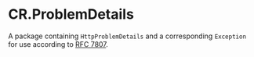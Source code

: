 # CR.ProblemDetails

A package containing `HttpProblemDetails` and a corresponding `Exception` for use according to [RFC 7807](https://tools.ietf.org/html/rfc7807#section-3).